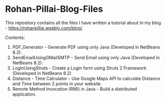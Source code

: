 # Rohan-Pillai-Blog-Files
This repository contains all the files I have written a tutorial about in my blog - https://rohanpillai.weebly.com/blog/.

Contents:
1) PDF_Generator - Generate PDF using only Java (Developed in NetBeans 8.2).
2) SendEmailUsingGMailSMTP - Send Email using only Java (Developed in NetBeans 8.2).
3) LoginUsingStruts - Create a Login form using Struts 2 Framework (Developed in NetBeans 8.2)
4) Distance - Time Calculator - Use Google Maps API to calculate Distance and Time between 2 points in your website.
5) Remote Method Invocation (RMI) in Java - Build a distributed application.
